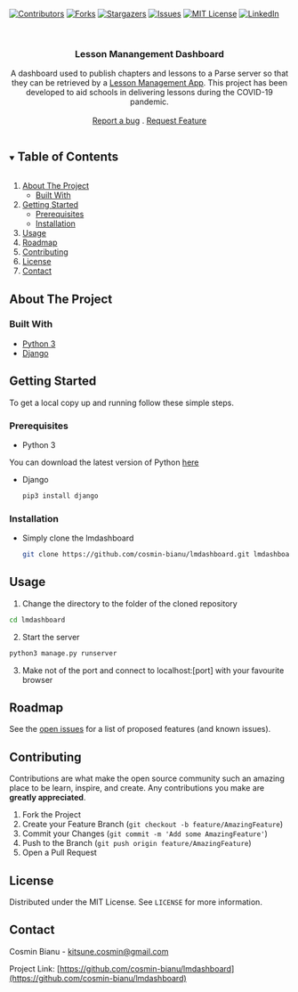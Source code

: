 <!-- PROJECT SHIELDS -->
<!--
*** I'm using markdown "reference style" links for readability.
*** Reference links are enclosed in brackets [ ] instead of parentheses ( ).
*** See the bottom of this document for the declaration of the reference variables
*** for contributors-url, forks-url, etc. This is an optional, concise syntax you may use.
*** https://www.markdownguide.org/basic-syntax/#reference-style-links
-->
[![Contributors][contributors-shield]][contributors-url]
[![Forks][forks-shield]][forks-url]
[![Stargazers][stars-shield]][stars-url]
[![Issues][issues-shield]][issues-url]
[![MIT License][license-shield]][license-url]
[![LinkedIn][linkedin-shield]][linkedin-url]



<!-- PROJECT LOGO -->
<br />
<p align="center">
  <h3 align="center">Lesson Manangement Dashboard</h3>

  <p align="center">
    A dashboard used to publish chapters and lessons to a Parse server so that they can be retrieved by a <a href="https://github.com/cosmin-bianu/lmandroid"> Lesson Management App</a>. This project has been developed to aid schools in delivering lessons during the COVID-19 pandemic.
    <br />
    <br />
    <a href="https://github.com/cosmin-bianu/lmdashboard/issues">Report a bug</a>
    .
    <a href="https://github.com/cosmin-bianu/lmdashboard/issues">Request Feature</a>
  </p>
</p>



<!-- TABLE OF CONTENTS -->
<details open="open">
  <summary><h2 style="display: inline-block">Table of Contents</h2></summary>
  <ol>
    <li>
      <a href="#about-the-project">About The Project</a>
      <ul>
        <li><a href="#built-with">Built With</a></li>
      </ul>
    </li>
    <li>
      <a href="#getting-started">Getting Started</a>
      <ul>
        <li><a href="#prerequisites">Prerequisites</a></li>
        <li><a href="#installation">Installation</a></li>
      </ul>
    </li>
    <li><a href="#usage">Usage</a></li>
    <li><a href="#roadmap">Roadmap</a></li>
    <li><a href="#contributing">Contributing</a></li>
    <li><a href="#license">License</a></li>
    <li><a href="#contact">Contact</a></li>
  </ol>
</details>



<!-- ABOUT THE PROJECT -->
## About The Project

### Built With

* [Python 3](https://python.org/)
* [Django](https://www.djangoproject.com/)

<!-- GETTING STARTED -->
## Getting Started

To get a local copy up and running follow these simple steps.

### Prerequisites


* Python 3

You can download the latest version of Python [here](https://www.python.org/downloads/release/python-2718/)

* Django

  ```sh
  pip3 install django
  ```

### Installation

* Simply clone the lmdashboard

   ```sh
   git clone https://github.com/cosmin-bianu/lmdashboard.git lmdashboard
   ```

<!-- USAGE EXAMPLES -->
## Usage

1. Change the directory to the folder of the cloned repository

  ```sh
  cd lmdashboard
  ```

2. Start the server

  ```sh
  python3 manage.py runserver
  ```
  
3. Make not of the port and connect to localhost:[port] with your favourite browser

<!-- ROADMAP -->
## Roadmap

See the [open issues](https://github.com/cosmin-bianu/lmdashboard/issues) for a list of proposed features (and known issues).



<!-- CONTRIBUTING -->
## Contributing

Contributions are what make the open source community such an amazing place to be learn, inspire, and create. Any contributions you make are **greatly appreciated**.

1. Fork the Project
2. Create your Feature Branch (`git checkout -b feature/AmazingFeature`)
3. Commit your Changes (`git commit -m 'Add some AmazingFeature'`)
4. Push to the Branch (`git push origin feature/AmazingFeature`)
5. Open a Pull Request



<!-- LICENSE -->
## License

Distributed under the MIT License. See `LICENSE` for more information.



<!-- CONTACT -->
## Contact

Cosmin Bianu - kitsune.cosmin@gmail.com

Project Link: [https://github.com/cosmin-bianu/lmdashboard](https://github.com/cosmin-bianu/lmdashboard)


<!-- MARKDOWN LINKS & IMAGES -->
<!-- https://www.markdownguide.org/basic-syntax/#reference-style-links -->
[contributors-shield]: https://img.shields.io/github/contributors/cosmin-bianu/lmdashboard.svg?style=for-the-badge
[contributors-url]: https://github.com/cosmin-bianu/lmdashboard/graphs/contributors
[forks-shield]: https://img.shields.io/github/forks/cosmin-bianu/lmdashboard.svg?style=for-the-badge
[forks-url]: https://github.com/cosmin-bianu/lmdashboard/network/members
[stars-shield]: https://img.shields.io/github/stars/cosmin-bianu/lmdashboard.svg?style=for-the-badge
[stars-url]: https://github.com/cosmin-bianu/lmdashboard/stargazers
[issues-shield]: https://img.shields.io/github/issues/cosmin-bianu/lmdashboard.svg?style=for-the-badge
[issues-url]: https://github.com/cosmin-bianu/lmdashboard/issues
[license-shield]: https://img.shields.io/github/license/cosmin-bianu/lmdashboard.svg?style=for-the-badge
[license-url]: https://github.com/cosmin-bianu/lmdashboard/blob/master/LICENSE.txt
[linkedin-shield]: https://img.shields.io/badge/-LinkedIn-black.svg?style=for-the-badge&logo=linkedin&colorB=555
[linkedin-url]: https://linkedin.com/in/cosmin-bianu
